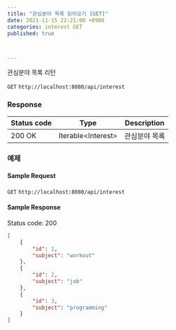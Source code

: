 ```yaml
---
title: "관심분야 목록 읽어오기 [GET]"
date: 2021-11-15 22:21:00 +0900
categories: interest GET
published: true



---
```


관심분야 목록 리턴

`GET` `http://localhost:8080/api/interest`

### Response

| Status code | Type                | Description   |
| ----------- | ------------------- | ------------- |
| 200 OK      | Iterable\<Interest> | 관심분야 목록 |



### 예제

#### Sample Request

`GET` `http://localhost:8080/api/interest`

#### Sample Response

Status code: 200

```json
[
    {
        "id": 1,
        "subject": "workout"
    },
    {
        "id": 2,
        "subject": "job"
    },
    {
        "id": 3,
        "subject": "programming"
    }
]
```

